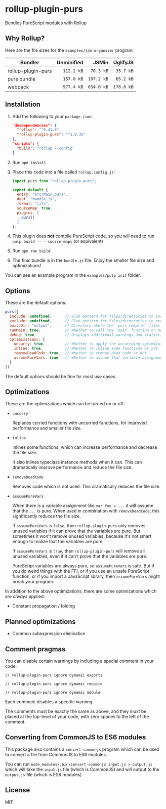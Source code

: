 # rollup-plugin-purs

Bundles PureScript modules with Rollup


## Why Rollup?

Here are the file sizes for the `examples/tab-organizer` program:

| Bundler            | Unminified | JSMin      | UglifyJS   |
| ------------------ | ---------: | ---------: | ---------: |
| rollup-plugin-purs | `112.2 kB` | `70.3 kB`  | `35.7 kB`  |
| purs bundle        | `157.8 kB` | `107.2 kB` | `65.2 kB`  |
| webpack            | `977.4 kB` | `654.0 kB` | `178.8 kB` |


## Installation

1. Add the following to your `package.json`:

   ```json
   "devDependencies": {
     "rollup": "^0.41.6",
     "rollup-plugin-purs": "^1.0.35"
   },
   "scripts": {
     "build": "rollup --config"
   }
   ```

2. Run `npm install`

3. Place this code into a file called `rollup.config.js`:

   ```js
   import purs from "rollup-plugin-purs";

   export default {
     entry: "src/Main.purs",
     dest: "bundle.js",
     format: "iife",
     sourceMap: true,
     plugins: [
       purs()
     ]
   };
   ```

4. This plugin does **not** compile PureScript code, so you will need to run `pulp build -- --source-maps` (or equivalent)

5. Run `npm run build`

6. The final bundle is in the `bundle.js` file. Enjoy the smaller file size and optimizations!

You can see an example program in the `examples/pulp init` folder.


## Options

These are the default options:

```js
purs({
  include: undefined,      // Glob pattern for files/directories to include
  exclude: undefined,      // Glob pattern for files/directories to exclude
  buildDir: "output",      // Directory where the `purs compile` files are located
  runMain: true,           // Whether to call the `main` function or not
  debug: true,             // Displays additional warnings and statistics
  optimizations: {
    uncurry: true,         // Whether to apply the uncurrying optimization or not
    inline: true,          // Whether to inline some functions or not
    removeDeadCode: true,  // Whether to remove dead code or not
    assumePureVars: true   // Whether to assume that variable assignment is always pure
  }
})
```

The default options should be fine for most use cases.


## Optimizations

These are the optimizations which can be turned on or off:

* `uncurry`

  Replaces curried functions with uncurried functions, for improved performance and smaller file size.

* `inline`

  Inlines some functions, which can increase performance and decrease the file size.

  It also inlines typeclass instance methods when it can. This can dramatically improve performance and reduce the file size.

* `removeDeadCode`

  Removes code which is not used. This dramatically reduces the file size.

* `assumePureVars`

  When there is a variable assignment like `var foo = ...` it will assume that the `...` is pure. When used in combination with `removeDeadCode`, this significantly reduces the file size.

  If `assumePureVars` is `false`, then `rollup-plugin-purs` only removes unused variables if it can prove that the variables are pure. But sometimes it won't remove unused variables, because it's not smart enough to realize that the variables are pure.

  If `assumePureVars` is `true`, then `rollup-plugin-purs` will remove all unused variables, even if it can't prove that the variables are pure.

  PureScript variables are always pure, so `assumePureVars` is safe. But if you do weird things with the FFI, or if you use an unsafe PureScript function, or if you import a JavaScript library, then `assumePureVars` might break your program.

In addition to the above optimizations, there are some optimizations which are *always* applied:

* Constant propagation / folding


## Planned optimizations

* Common subexpression elimination


## Comment pragmas

You can disable certain warnings by including a special comment in your code:

```
// rollup-plugin-purs ignore dynamic exports
```

```
// rollup-plugin-purs ignore dynamic require
```

```
// rollup-plugin-purs ignore dynamic module
```

Each comment disables a specific warning.

The comments must be exactly the same as above, and they must be placed at the top-level of your code, with zero spaces to the left of the comment.


## Converting from CommonJS to ES6 modules

This package also contains a `convert-commonjs` program which can be used to convert a file from CommonJS to ES6 modules.

You can run `node_modules/.bin/convert-commonjs input.js > output.js` which will take the `input.js` file (which is CommonJS) and will output to the `output.js` file (which is ES6 modules).


## License

MIT
